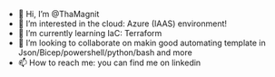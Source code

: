 - 👋 Hi, I’m @ThaMagnit
- 👀 I’m interested in the cloud: Azure (IAAS) environment!
- 🌱 I’m currently learning IaC: Terraform
- 💞️ I’m looking to collaborate on makin good automating template in Json/Bicep/powershell/python/bash and more
- 📫 How to reach me: you can find me on linkedin

<!---
ThaMagnit/ThaMagnit is a ✨ special ✨ repository because its `README.md` (this file) appears on your GitHub profile.
You can click the Preview link to take a look at your changes.
--->

